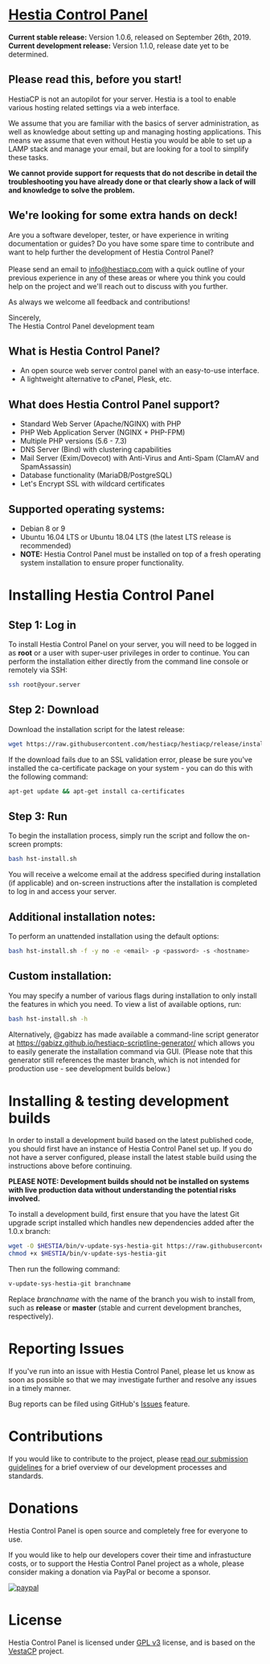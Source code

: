 [Hestia Control Panel](https://www.hestiacp.com/)
==================================================
**Current stable release:** Version 1.0.6, released on September 26th, 2019.<br>
**Current development release:** Version 1.1.0, release date yet to be determined.

**Please read this, before you start!**
---------------------------- 
HestiaCP is not an autopilot for your server. Hestia is a tool to enable various hosting related settings via a web interface.

We assume that you are familiar with the basics of server administration, as well as knowledge about setting up and managing hosting applications. This means we assume that even without Hestia you would be able to set up a LAMP stack and manage your email, but are looking for a tool to simplify these tasks.

**We cannot provide support for requests that do not describe in detail the troubleshooting you have already done or that clearly show a lack of will and knowledge to solve the problem.**

**We're looking for some extra hands on deck!**
---------------------------- 
Are you a software developer, tester, or have experience in writing documentation or guides? Do you have some spare time to contribute and want to help further the development of Hestia Control Panel?<br><br>Please send an email to info@hestiacp.com with a quick outline of your previous experience in any of these areas or where you think you could help on the project and we'll reach out to discuss with you further. 

As always we welcome all feedback and contributions!

Sincerely,<br>
The Hestia Control Panel development team

What is Hestia Control Panel?
----------------------------
* An open source web server control panel with an easy-to-use interface.
* A lightweight alternative to cPanel, Plesk, etc.

What does Hestia Control Panel support?
----------------------------
* Standard Web Server (Apache/NGINX) with PHP
* PHP Web Application Server (NGINX + PHP-FPM)
* Multiple PHP versions (5.6 - 7.3)
* DNS Server (Bind) with clustering capabilities
* Mail Server (Exim/Dovecot) with Anti-Virus and Anti-Spam (ClamAV and SpamAssassin)
* Database functionality (MariaDB/PostgreSQL)
* Let's Encrypt SSL with wildcard certificates

Supported operating systems:
----------------------------
* Debian 8 or 9
* Ubuntu 16.04 LTS or Ubuntu 18.04 LTS (the latest LTS release is recommended)
* **NOTE:** Hestia Control Panel must be installed on top of a fresh operating system installation to ensure proper functionality.

Installing Hestia Control Panel
============================
## Step 1: Log in
To install Hestia Control Panel on your server, you will need to be logged in as **root** or a user with super-user privileges in order to continue. You can perform the installation either directly from the command line console or remotely via SSH:
```bash
ssh root@your.server
```
## Step 2: Download
Download the installation script for the latest release:
```bash
wget https://raw.githubusercontent.com/hestiacp/hestiacp/release/install/hst-install.sh
```
If the download fails due to an SSL validation error, please be sure you've installed the ca-certificate package on your system - you can do this with the following command:
```bash
apt-get update && apt-get install ca-certificates
```

## Step 3: Run
To begin the installation process, simply run the script and follow the on-screen prompts:
```bash
bash hst-install.sh
```
You will receive a welcome email at the address specified during installation (if applicable) and on-screen instructions after the installation is completed to log in and access your server.

## Additional installation notes:
To perform an unattended installation using the default options:
```bash
bash hst-install.sh -f -y no -e <email> -p <password> -s <hostname>
```
## Custom installation:
You may specify a number of various flags during installation to only install the features in which you need. To view a list of available options, run:
```bash
bash hst-install.sh -h
```
Alternatively, @gabizz has made available a command-line script generator at https://gabizz.github.io/hestiacp-scriptline-generator/ which allows you to easily generate the installation command via GUI. (Please note that this generator still references the master branch, which is not intended for production use - see development builds below.)

Installing & testing development builds
=============================
In order to install a development build based on the latest published code, you should first have an instance of Hestia Control Panel set up. If you do not have a server configured, please install the latest stable build using the instructions above before continuing.

**PLEASE NOTE: Development builds should not be installed on systems with live production data without understanding the potential risks involved.**

To install a development build, first ensure that you have the latest Git upgrade script installed which handles new dependencies added after the 1.0.x branch:
```bash
wget -O $HESTIA/bin/v-update-sys-hestia-git https://raw.githubusercontent.com/hestiacp/hestiacp/master/bin/v-update-sys-hestia-git
chmod +x $HESTIA/bin/v-update-sys-hestia-git
```

Then run the following command:
```bash
v-update-sys-hestia-git branchname
```
Replace *branchname* with the name of the branch you wish to install from, such as **release** or **master** (stable and current development branches, respectively). 

Reporting Issues
=============================
If you've run into an issue with Hestia Control Panel, please let us know as soon as possible so that we may investigate further and resolve any issues in a timely manner.

Bug reports can be filed using GitHub's [Issues](https://github.com/hestiacp/hestiacp/issues) feature.

Contributions
=============================
If you would like to contribute to the project, please [read our submission guidelines](https://github.com/hestiacp/hestiacp/blob/master/CONTRIBUTING.md) for a brief overview of our development processes and standards.

Donations
=============================
Hestia Control Panel is open source and completely free for everyone to use.

If you would like to help our developers cover their time and infrastucture costs, or to support the Hestia Control Panel project as a whole, please consider making a donation via PayPal or become a sponsor.

[![paypal](https://www.paypalobjects.com/en_US/i/btn/btn_donateCC_LG.gif)](https://www.paypal.com/cgi-bin/webscr?cmd=_s-xclick&hosted_button_id=ST87LQH2CHGLA)

License
=============================
Hestia Control Panel is licensed under [GPL v3](https://github.com/hestiacp/hestiacp/blob/master/LICENSE) license, and is based on the [VestaCP](https://www.vestacp.com/) project.<br>

